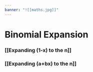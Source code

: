 ```yaml
---
banner: "![[maths.jpg]]"
---
```

# Binomial Expansion 

### [[Expanding (1-x) to the n]]

### [[Expanding (a+bx) to the n]]

